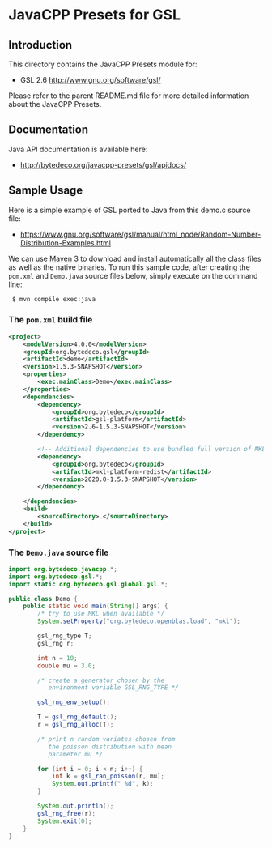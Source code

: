 JavaCPP Presets for GSL
=======================

Introduction
------------
This directory contains the JavaCPP Presets module for:

 * GSL 2.6  http://www.gnu.org/software/gsl/

Please refer to the parent README.md file for more detailed information about the JavaCPP Presets.


Documentation
-------------
Java API documentation is available here:

 * http://bytedeco.org/javacpp-presets/gsl/apidocs/


Sample Usage
------------
Here is a simple example of GSL ported to Java from this demo.c source file:

 * https://www.gnu.org/software/gsl/manual/html_node/Random-Number-Distribution-Examples.html

We can use [Maven 3](http://maven.apache.org/) to download and install automatically all the class files as well as the native binaries. To run this sample code, after creating the `pom.xml` and `Demo.java` source files below, simply execute on the command line:
```bash
 $ mvn compile exec:java
```

### The `pom.xml` build file
```xml
<project>
    <modelVersion>4.0.0</modelVersion>
    <groupId>org.bytedeco.gsl</groupId>
    <artifactId>demo</artifactId>
    <version>1.5.3-SNAPSHOT</version>
    <properties>
        <exec.mainClass>Demo</exec.mainClass>
    </properties>
    <dependencies>
        <dependency>
            <groupId>org.bytedeco</groupId>
            <artifactId>gsl-platform</artifactId>
            <version>2.6-1.5.3-SNAPSHOT</version>
        </dependency>

        <!-- Additional dependencies to use bundled full version of MKL -->
        <dependency>
            <groupId>org.bytedeco</groupId>
            <artifactId>mkl-platform-redist</artifactId>
            <version>2020.0-1.5.3-SNAPSHOT</version>
        </dependency>

    </dependencies>
    <build>
        <sourceDirectory>.</sourceDirectory>
    </build>
</project>
```

### The `Demo.java` source file
```java
import org.bytedeco.javacpp.*;
import org.bytedeco.gsl.*;
import static org.bytedeco.gsl.global.gsl.*;

public class Demo {
    public static void main(String[] args) {
        /* try to use MKL when available */
        System.setProperty("org.bytedeco.openblas.load", "mkl");

        gsl_rng_type T;
        gsl_rng r;

        int n = 10;
        double mu = 3.0;

        /* create a generator chosen by the 
           environment variable GSL_RNG_TYPE */

        gsl_rng_env_setup();

        T = gsl_rng_default();
        r = gsl_rng_alloc(T);

        /* print n random variates chosen from 
           the poisson distribution with mean 
           parameter mu */

        for (int i = 0; i < n; i++) {
            int k = gsl_ran_poisson(r, mu);
            System.out.printf(" %d", k);
        }

        System.out.println();
        gsl_rng_free(r);
        System.exit(0);
    }
}
```
